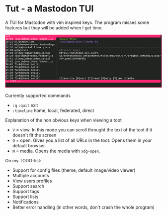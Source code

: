 # Tut - a Mastodon TUI

A TUI for Mastodon with vim inspired keys. The program misses some features but they will be added when I get time.

![Preview](./images/preview.png "Preview")

Currently supported commands
* `:q` `:quit` exit
* `:timeline` home, local, federated, direct

Explanation of the non obvious keys when viewing a toot
* `V` = view. In this mode you can scroll throught the text of the toot if it doesn't fit the screen
* `O` = open. Gives you a list of all URLs in the toot. Opens them in your default browser.
* `M` = media. Opens the media with `xdg-open`.

On my TODO-list:
* Support for config files (theme, default image/video viewer)
* Multiple accounts
* View users profiles
* Support search
* Support tags
* Support lists
* Notifications
* Better error handling (in other words, don't crash the whole program)
